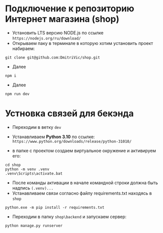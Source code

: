 # Подключение к репозиторию Интернет магазина (shop)
* Установить LTS версию NODE.js по ссылке   `https://nodejs.org/ru/download/`
* Открываем паку в терминале в которую хотим установить проект набираем:
```
git clone git@github.com:DmitriVic/shop.git
```
* Далее   
```
npm i
```
* Далее   
```
npm run dev
```
# Устновка связей для бекэнда
* Переходим в ветку `dev`
* Устанавливаем **Python 3.10** по ссылке: `https://www.python.org/downloads/release/python-31010/`

* в папке с проектом создаем виртуальное окружение и активируем его:
```
cd shop
python -m venv .venv
.venv\Scripts\activate.bat
```
* После команды активации в начале командной строки должна быть надпись `(.venv)...` 
* Устанавливаем связи согласно файлу requirements.txt находясь в `shop`
```
python.exe -m pip install -r requirements.txt
```
* Переходим в папку `shop\backend` и запускаем сервер:
```
python manage.py runserver
```
